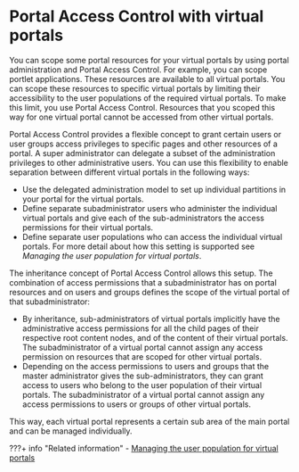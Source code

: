 # Portal Access Control with virtual portals

You can scope some portal resources for your virtual portals by using portal administration and Portal Access Control. For example, you can scope portlet applications. These resources are available to all virtual portals. You can scope these resources to specific virtual portals by limiting their accessibility to the user populations of the required virtual portals. To make this limit, you use Portal Access Control. Resources that you scoped this way for one virtual portal cannot be accessed from other virtual portals.

Portal Access Control provides a flexible concept to grant certain users or user groups access privileges to specific pages and other resources of a portal. A super administrator can delegate a subset of the administration privileges to other administrative users. You can use this flexibility to enable separation between different virtual portals in the following ways:

-   Use the delegated administration model to set up individual partitions in your portal for the virtual portals.
-   Define separate subadministrator users who administer the individual virtual portals and give each of the sub-administrators the access permissions for their virtual portals.
-   Define separate user populations who can access the individual virtual portals. For more detail about how this setting is supported see *Managing the user population for virtual portals*.

The inheritance concept of Portal Access Control allows this setup. The combination of access permissions that a subadministrator has on portal resources and on users and groups defines the scope of the virtual portal of that subadministrator:

-   By inheritance, sub-administrators of virtual portals implicitly have the administrative access permissions for all the child pages of their respective root content nodes, and of the content of their virtual portals. The subadministrator of a virtual portal cannot assign any access permission on resources that are scoped for other virtual portals.
-   Depending on the access permissions to users and groups that the master administrator gives the sub-administrators, they can grant access to users who belong to the user population of their virtual portals. The subadministrator of a virtual portal cannot assign any access permissions to users or groups of other virtual portals.

This way, each virtual portal represents a certain sub area of the main portal and can be managed individually.


???+ info "Related information"
    - [Managing the user population for virtual portals](../../vp_planning/advppln_mgupop.md)

